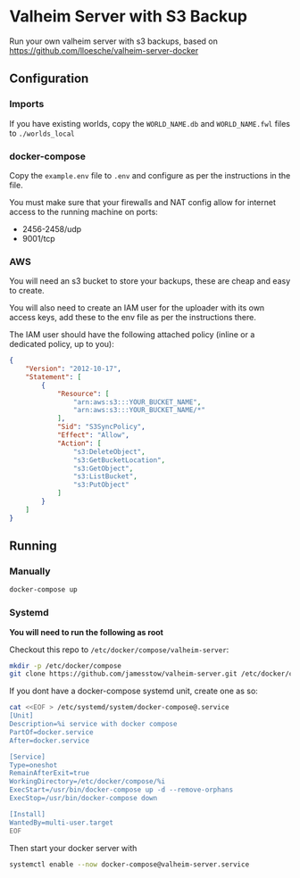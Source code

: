 # Valheim Server with S3 Backup

Run your own valheim server with s3 backups, based on https://github.com/lloesche/valheim-server-docker

## Configuration

### Imports

If you have existing worlds, copy the ```WORLD_NAME.db``` and ```WORLD_NAME.fwl``` files to ```./worlds_local```

### docker-compose

Copy the ```example.env``` file to ```.env``` and configure as per the instructions in the file.

You must make sure that your firewalls and NAT config allow for internet access to the running machine on ports:

- 2456-2458/udp
- 9001/tcp

### AWS

You will need an s3 bucket to store your backups, these are cheap and easy to create.

You will also need to create an IAM user for the uploader with its own access keys, add these to the env file as per the instructions there.

The IAM user should have the following attached policy (inline or a dedicated policy, up to you):
```json
{
    "Version": "2012-10-17",
    "Statement": [
        {
            "Resource": [
                "arn:aws:s3:::YOUR_BUCKET_NAME",
                "arn:aws:s3:::YOUR_BUCKET_NAME/*"
            ],
            "Sid": "S3SyncPolicy",
            "Effect": "Allow",
            "Action": [
                "s3:DeleteObject",
                "s3:GetBucketLocation",
                "s3:GetObject",
                "s3:ListBucket",
                "s3:PutObject"
            ]
        }
    ]
}
```

## Running

### Manually

```bash
docker-compose up
```

### Systemd

**You will need to run the following as root**

Checkout this repo to ```/etc/docker/compose/valheim-server```:
```bash
mkdir -p /etc/docker/compose
git clone https://github.com/jamesstow/valheim-server.git /etc/docker/compose/valheim-server
```

If you dont have a docker-compose systemd unit, create one as so:

```bash
cat <<EOF > /etc/systemd/system/docker-compose@.service
[Unit]
Description=%i service with docker compose
PartOf=docker.service
After=docker.service

[Service]
Type=oneshot
RemainAfterExit=true
WorkingDirectory=/etc/docker/compose/%i
ExecStart=/usr/bin/docker-compose up -d --remove-orphans
ExecStop=/usr/bin/docker-compose down

[Install]
WantedBy=multi-user.target
EOF
```

Then start your docker server with
```bash
systemctl enable --now docker-compose@valheim-server.service
```